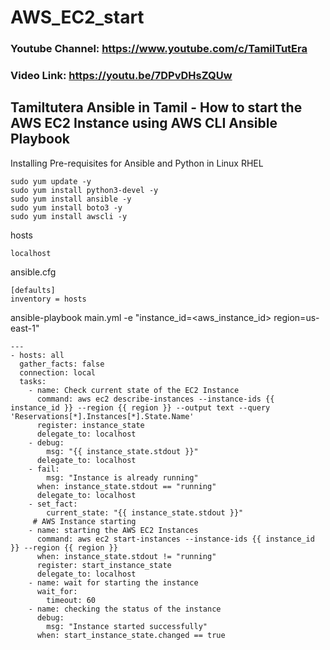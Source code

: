 # AWS_EC2_start
### Youtube Channel: https://www.youtube.com/c/TamilTutEra
### Video Link: https://youtu.be/7DPvDHsZQUw
## Tamiltutera Ansible in Tamil - How to start the AWS EC2 Instance using AWS CLI Ansible Playbook

Installing Pre-requisites for Ansible and Python in Linux RHEL
```
sudo yum update -y
sudo yum install python3-devel -y
sudo yum install ansible -y
sudo yum install boto3 -y
sudo yum install awscli -y
```

hosts
```
localhost
```

ansible.cfg
```
[defaults]
inventory = hosts
```

ansible-playbook main.yml -e "instance_id=<aws_instance_id> region=us-east-1"

```
---
- hosts: all
  gather_facts: false
  connection: local
  tasks:
    - name: Check current state of the EC2 Instance
      command: aws ec2 describe-instances --instance-ids {{ instance_id }} --region {{ region }} --output text --query 'Reservations[*].Instances[*].State.Name'
      register: instance_state
      delegate_to: localhost
    - debug:
        msg: "{{ instance_state.stdout }}"
      delegate_to: localhost 
    - fail:
        msg: "Instance is already running"
      when: instance_state.stdout == "running"
      delegate_to: localhost
    - set_fact:
        current_state: "{{ instance_state.stdout }}"
     # AWS Instance starting
    - name: starting the AWS EC2 Instances
      command: aws ec2 start-instances --instance-ids {{ instance_id }} --region {{ region }}
      when: instance_state.stdout != "running"
      register: start_instance_state
      delegate_to: localhost
    - name: wait for starting the instance
      wait_for:
        timeout: 60
    - name: checking the status of the instance
      debug:
        msg: "Instance started successfully"
      when: start_instance_state.changed == true
```
